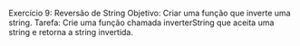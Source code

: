 Exercício 9: Reversão de String
Objetivo: Criar uma função que inverte uma string.
Tarefa:
Crie uma função chamada inverterString que aceita uma string e retorna a string invertida.